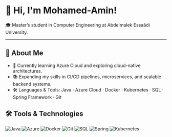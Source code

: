 # 👋 Hi, I'm Mohamed-Amin!

🎓 Master’s student in Computer Engineering at Abdelmalek Essaâdi University.  

---

## 🚀 About Me

- 🌱 Currently learning Azure Cloud and exploring cloud-native architectures.
- 📚 Expanding my skills in CI/CD pipelines, microservices, and scalable backend systems.
- 🛠️ Languages & Tools: Java · Azure Cloud · Docker · Kubernetes · SQL · Spring Framework · Git

## 🛠️ Tools & Technologies

![Java](https://img.shields.io/badge/-Java-007396?style=flat&logo=java&logoColor=white)
![Azure](https://img.shields.io/badge/-Azure-0089D6?style=flat&logo=microsoft-azure&logoColor=white)
![Docker](https://img.shields.io/badge/-Docker-2496ED?style=flat&logo=docker&logoColor=white)
![Git](https://img.shields.io/badge/-Git-F05032?style=flat&logo=git&logoColor=white)
![SQL](https://img.shields.io/badge/-SQL-4479A1?style=flat&logo=postgresql&logoColor=white)
![Spring](https://img.shields.io/badge/-Spring-6DB33F?style=flat&logo=spring&logoColor=white)
![Kubernetes](https://img.shields.io/badge/-Kubernetes-326CE5?style=flat&logo=kubernetes&logoColor=white)

<!--
**http-amin-essbaa/http-amin-essbaa** is a ✨ _special_ ✨ repository because its `README.md` (this file) appears on your GitHub profile.

Here are some ideas to get you started:

- 🔭 I’m currently working on ...
- 🌱 I’m currently learning ...
- 👯 I’m looking to collaborate on ...
- 🤔 I’m looking for help with ...
- 💬 Ask me about ...
- 📫 How to reach me: ...
- 😄 Pronouns: ...
- ⚡ Fun fact: ...
-->
